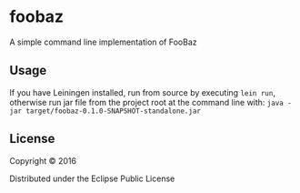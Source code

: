 # foobaz

A simple command line implementation of FooBaz

## Usage

If you have Leiningen installed, run from source by executing `lein run`, otherwise run jar file
from the project root at the command line with: `java -jar target/foobaz-0.1.0-SNAPSHOT-standalone.jar`

## License

Copyright © 2016

Distributed under the Eclipse Public License
